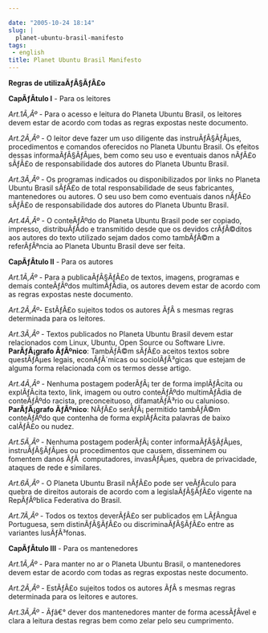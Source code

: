 ```yaml
---

date: "2005-10-24 18:14"
slug: |
  planet-ubuntu-brasil-manifesto
tags:
 - english
title: Planet Ubuntu Brasil Manifesto
---
```


**Regras de utilizaÃƒÂ§ÃƒÂ£o**

**CapÃƒÂ­tulo I** - Para os leitores

*Art.1Ã‚Âº* - Para o acesso e leitura do Planeta Ubuntu Brasil, os
leitores devem estar de acordo com todas as regras expostas neste
documento.

*Art.2Ã‚Âº* - O leitor deve fazer um uso diligente das instruÃƒÂ§ÃƒÂµes,
procedimentos e comandos oferecidos no Planeta Ubuntu Brasil. Os efeitos
dessas informaÃƒÂ§ÃƒÂµes, bem como seu uso e eventuais danos nÃƒÂ£o
sÃƒÂ£o de responsabilidade dos autores do Planeta Ubuntu Brasil.

*Art.3Ã‚Âº* - Os programas indicados ou disponibilizados por links no
Planeta Ubuntu Brasil sÃƒÂ£o de total responsabilidade de seus
fabricantes, mantenedores ou autores. O seu uso bem como eventuais danos
nÃƒÂ£o sÃƒÂ£o de responsabilidade dos autores do Planeta Ubuntu Brasil.

*Art.4Ã‚Âº* - O conteÃƒÂºdo do Planeta Ubuntu Brasil pode ser copiado,
impresso, distribuÃƒÂ­do e transmitido desde que os devidos crÃƒÂ©ditos
aos autores do texto utilizado sejam dados como tambÃƒÂ©m a
referÃƒÂªncia ao Planeta Ubuntu Brasil deve ser feita.

**CapÃƒÂ­tulo II** - Para os autores

*Art.1Ã‚Âº* - Para a publicaÃƒÂ§ÃƒÂ£o de textos, imagens, programas e
demais conteÃƒÂºdos multimÃƒÂ­dia, os autores devem estar de acordo com
as regras expostas neste documento.

*Art.2Ã‚Âº*- EstÃƒÂ£o sujeitos todos os autores ÃƒÂ s mesmas regras
determinada para os leitores.

*Art.3Ã‚Âº* - Textos publicados no Planeta Ubuntu Brasil devem estar
relacionados com Linux, Ubuntu, Open Source ou Software Livre.
**ParÃƒÂ¡grafo ÃƒÂºnico**: TambÃƒÂ©m sÃƒÂ£o aceitos textos sobre
questÃƒÂµes legais, econÃƒÂ´micas ou sociolÃƒÂ³gicas que estejam de
alguma forma relacionada com os termos desse artigo.

*Art.4Ã‚Âº* - Nenhuma postagem poderÃƒÂ¡ ter de forma implÃƒÂ­cita ou
explÃƒÂ­cita texto, link, imagem ou outro conteÃƒÂºdo multimÃƒÂ­dia de
conteÃƒÂºdo racista, preconceituoso, difamatÃƒÂ³rio ou calunioso.
**ParÃƒÂ¡grafo ÃƒÂºnico**: NÃƒÂ£o serÃƒÂ¡ permitido tambÃƒÂ©m
conteÃƒÂºdo que contenha de forma explÃƒÂ­cita palavras de baixo
calÃƒÂ£o ou nudez.

*Art.5Ã‚Âº* - Nenhuma postagem poderÃƒÂ¡ conter informaÃƒÂ§ÃƒÂµes,
instruÃƒÂ§ÃƒÂµes ou procedimentos que causem, disseminem ou fomentem
danos ÃƒÂ  computadores, invasÃƒÂµes, quebra de privacidade, ataques de
rede e similares.

*Art.6Ã‚Âº* - O Planeta Ubuntu Brasil nÃƒÂ£o pode ser veÃƒÂ­culo para
quebra de direitos autorais de acordo com a legislaÃƒÂ§ÃƒÂ£o vigente na
RepÃƒÂºblica Federativa do Brasil.

*Art.7Ã‚Âº* - Todos os textos deverÃƒÂ£o ser publicados em LÃƒÂ­ngua
Portuguesa, sem distinÃƒÂ§ÃƒÂ£o ou discriminaÃƒÂ§ÃƒÂ£o entre as
variantes lusÃƒÂ³fonas.

**CapÃƒÂ­tulo III** - Para os mantenedores

*Art.1Ã‚Âº* - Para manter no ar o Planeta Ubuntu Brasil, o mantenedores
devem estar de acordo com todas as regras expostas neste documento.

*Art.2Ã‚Âº* - EstÃƒÂ£o sujeitos todos os autores ÃƒÂ s mesmas regras
determinada para os leitores e autores.

*Art.3Ã‚Âº* - Ãƒâ€° dever dos mantenedores manter de forma acessÃƒÂ­vel
e clara a leitura destas regras bem como zelar pelo seu cumprimento.
